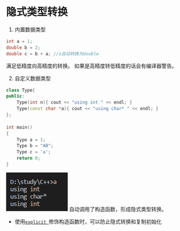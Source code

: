# 隐式类型转换

1. 内置数据类型

```cpp
int a = 1;
double b = 2;
double c = b + a; //a自动转换为double
```

满足低精度向高精度的转换。
如果是高精度转低精度的话会有编译器警告。

2. 自定义数据类型

```cpp
class Type{
public:
    Type(int n){ cout << "using int " << endl; }
    Type(const char *a){ cout << "using char* " << endl; }
};

int main()
{
    Type a = 1;
    Type b = "AB";
    Type c = 'a';
    return 0;
}
```

![自定义类型数据转换](_v_images/20200417205237032_26668.png)
自动调用了构造函数，形成隐式类型转换。

+ 使用[`explicit `](./explicit.md)修饰构造函数时，可以防止隐式转换和复制初始化